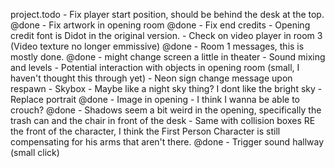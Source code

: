 project.todo
	- Fix player start position, should be behind the desk at the top. @done
	- Fix artwork in opening room @done
	- Fix end credits
	- Opening credit font is Didot in the original version.
	- Check on video player in room 3 (Video texture no longer emmissive) @done
	- Room 1 messages, this is mostly done. @done
	- might change screen a little in theater
	- Sound mixing and levels
	- Potential interaction with objects in opening room (small, I haven't thought this through yet)
	- Neon sign change message upon respawn
	- Skybox - Maybe like a night sky thing? I dont like the bright sky
	- Replace portrait @done
	- Image in opening
	- I think I wanna be able to crouch? @done
	- Shadows seem a bit weird in the opening, specifically the trash can and the chair in front of the desk
	- Same with collision boxes RE the front of the character, I think the First Person Character is still compensating for his arms that aren't there. @done 
	- Trigger sound hallway (small click)